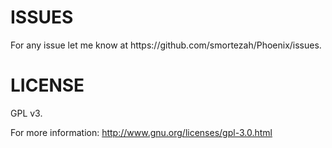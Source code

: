 <h1>ISSUES</h1>
For any issue let me know at <a>https://github.com/smortezah/Phoenix/issues</a>.

<h1>LICENSE</h1>
GPL v3.

For more information:
http://www.gnu.org/licenses/gpl-3.0.html
